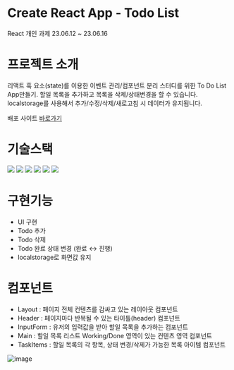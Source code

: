 # Create React App - Todo List
React 개인 과제 23.06.12 ~ 23.06.16

# 프로젝트 소개
리액트 훅 요소(state)를 이용한 이벤트 관리/컴포넌트 분리 스터디를 위한 To Do List App만들기.
할일 목록을 추가하고 목록을 삭제/상태변경을 할 수 있습니다.
localstorage를 사용해서 추가/수정/삭제/새로고침 시 데이터가 유지됩니다.

배포 사이트 [바로가기](https://todo-list-mu-green-11.vercel.app/)

# 기술스택
<img src="https://img.shields.io/badge/html5-E34F26?style=for-the-badge&logo=html5&logoColor=white"> <img src="https://img.shields.io/badge/css-1572B6?style=for-the-badge&logo=css3&logoColor=white"> <img src="https://img.shields.io/badge/javascript-F7DF1E?style=for-the-badge&logo=javascript&logoColor=black"> <img src="https://img.shields.io/badge/react-61DAFB?style=for-the-badge&logo=react&logoColor=black"> <img src="https://img.shields.io/badge/github-181717?style=for-the-badge&logo=github&logoColor=white"> <img src="https://img.shields.io/badge/git-F05032?style=for-the-badge&logo=git&logoColor=white">

# 구현기능
  - UI 구현
  - Todo 추가
  - Todo 삭제
  - Todo 완료 상태 변경 (완료 ↔ 진행)
  - localstorage로 화면값 유지

# 컴포넌트
  - Layout : 페이지 전체 컨텐츠를 감싸고 있는 레이아웃 컴포넌트
  - Header : 페이지마다 반복될 수 있는 타이틀(header) 컴포넌트 
  - InputForm : 유저의 입력값을 받아 할일 목록을 추가하는 컴포넌트
  - Main : 할일 목록 리스트 Working/Done 영역이 있는 컨텐츠 영역 컴포넌트
  - TaskItems : 할일 목록의 각 항목, 상태 변경/삭제가 가능한 목록 아이템 컴포넌트

![image](https://github.com/heejung-newheee/Todo-List/assets/126348461/4b0355cf-c2b5-4f82-ae6a-768cc5621631)
